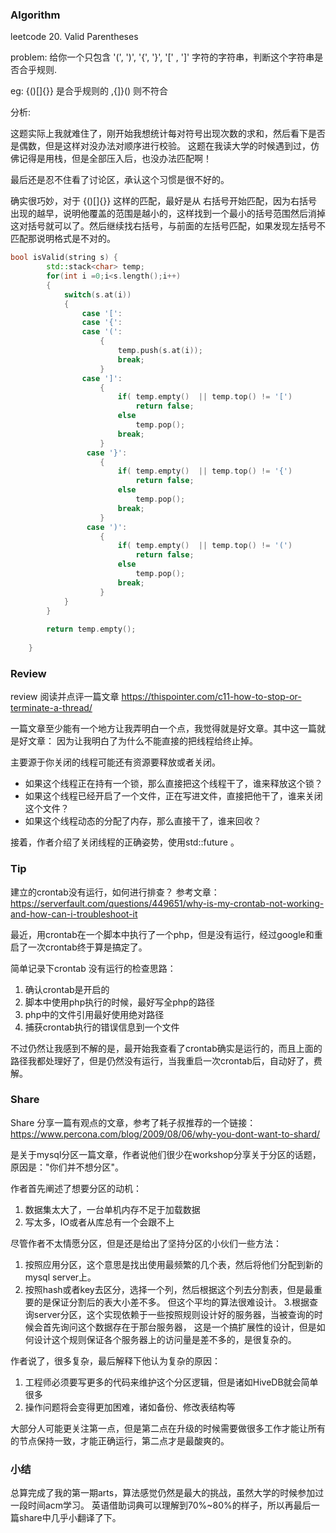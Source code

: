 
### Algorithm

leetcode 20. Valid Parentheses

problem: 给你一个只包含 '(', ')', '{', '}', '[' , ']' 字符的字符串，判断这个字符串是否合乎规则.

eg: {()[]{}} 是合乎规则的 ,{]}() 则不符合

分析:

这题实际上我就难住了，刚开始我想统计每对符号出现次数的求和，然后看下是否是偶数，但是这样对没办法对顺序进行校验。
这题在我读大学的时候遇到过，仿佛记得是用栈，但是全部压入后，也没办法匹配啊！

最后还是忍不住看了讨论区，承认这个习惯是很不好的。

确实很巧妙，对于 {()[]{}} 这样的匹配，最好是从 右括号开始匹配，因为右括号出现的越早，说明他覆盖的范围是越小的，这样找到一个最小的括号范围然后消掉这对括号就可以了。然后继续找右括号，与前面的左括号匹配，如果发现左括号不匹配那说明格式是不对的。

```C++
bool isValid(string s) {
        std::stack<char> temp;
        for(int i =0;i<s.length();i++)
        {
            switch(s.at(i))
            {
                case '[':
                case '{':
                case '(':
                    {
                        temp.push(s.at(i));
                        break;
                    }
                case ']':
                    {
                        if( temp.empty()  || temp.top() != '[') 
                            return false;
                        else
                            temp.pop();
                        break;
                    }
                 case '}':
                    {
                        if( temp.empty()  || temp.top() != '{') 
                            return false;
                        else
                            temp.pop();
                        break;
                    }
                 case ')':
                    {
                        if( temp.empty()  || temp.top() != '(') 
                            return false;
                        else
                            temp.pop();
                        break;
                    }
            }
        }
        
        return temp.empty();
        
    }


```


### Review
review 阅读并点评一篇文章
https://thispointer.com/c11-how-to-stop-or-terminate-a-thread/

一篇文章至少能有一个地方让我弄明白一个点，我觉得就是好文章。其中这一篇就是好文章：
因为让我明白了为什么不能直接的把线程给终止掉。

主要源于你关闭的线程可能还有资源要释放或者关闭。

* 如果这个线程正在持有一个锁，那么直接把这个线程干了，谁来释放这个锁？
* 如果这个线程已经开启了一个文件，正在写进文件，直接把他干了，谁来关闭这个文件？
* 如果这个线程动态的分配了内存，那么直接干了，谁来回收？

接着，作者介绍了关闭线程的正确姿势，使用std::future<void> 。



### Tip
建立的crontab没有运行，如何进行排查？
参考文章：
https://serverfault.com/questions/449651/why-is-my-crontab-not-working-and-how-can-i-troubleshoot-it

最近，用crontab在一个脚本中执行了一个php，但是没有运行，经过google和重启了一次crontab终于算是搞定了。

简单记录下crontab 没有运行的检查思路：

1. 确认crontab是开启的
2. 脚本中使用php执行的时候，最好写全php的路径
3. php中的文件引用最好使用绝对路径
4. 捕获crontab执行的错误信息到一个文件

不过仍然让我感到不解的是，最开始我查看了crontab确实是运行的，而且上面的路径我都处理好了，但是仍然没有运行，当我重启一次crontab后，自动好了，费解。


### Share

Share 分享一篇有观点的文章，参考了耗子叔推荐的一个链接：https://www.percona.com/blog/2009/08/06/why-you-dont-want-to-shard/

是关于mysql分区一篇文章，作者说他们很少在workshop分享关于分区的话题，原因是："你们并不想分区"。

作者首先阐述了想要分区的动机： 
1. 数据集太大了，一台单机内存不足于加载数据 
2. 写太多，IO或者从库总有一个会跟不上

尽管作者不太情愿分区，但是还是给出了坚持分区的小伙们一些方法：

1. 按照应用分区，这个意思是找出使用最频繁的几个表，然后将他们分配到新的mysql server上。
2. 按照hash或者key去区分，选择一个列，然后根据这个列去分割表，但是最重要的是保证分割后的表大小差不多。
但这个平均的算法很难设计。
3.根据查询server分区，这个实现依赖于一些按照规则设计好的服务器，当被查询的时候会首先询问这个数据存在于那台服务器，
这是一个搞扩展性的设计，但是如何设计这个规则保证各个服务器上的访问量是差不多的，是很复杂的。

作者说了，很多复杂，最后解释下他认为复杂的原因：

1. 工程师必须要写更多的代码来维护这个分区逻辑，但是诸如HiveDB就会简单很多
2. 操作问题将会变得更加困难，诸如备份、修改表结构等

大部分人可能更关注第一点，但是第二点在升级的时候需要做很多工作才能让所有的节点保持一致，才能正确运行，第二点才是最酸爽的。

### 小结

总算完成了我的第一期arts，算法感觉仍然是最大的挑战，虽然大学的时候参加过一段时间acm学习。
英语借助词典可以理解到70%~80%的样子，所以再最后一篇share中几乎小翻译了下。


